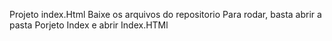 Projeto index.Html
Baixe os arquivos do repositorio
Para rodar, basta abrir a pasta Porjeto Index e abrir Index.HTMl
